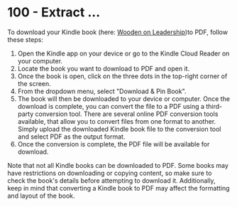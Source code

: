 # 100 - Extract ...

To download your Kindle book (here: [Wooden on Leadership](https://www.amazon.com/Wooden-Leadership-Create-Winning-Organization/dp/0071453393/ref=sr_1_1?crid=2T78KXOP84OH2&dib=eyJ2IjoiMSJ9.zyuFMcwayP6mH8IqMxIzRmGpDUMboSZu9jE1OUteywE-liYe6ajIY1iwrV-lRMXq56z4Gvq3XgfnRb3DW0Zr-9USajf6cLt1eSupPzdO9BIm64bu_gvHe9DQePrXd8m73FUg6M9vXAtXg1UeePsBVcUA_LTu5nfA7Ybz-KAKk5rl4NXdBb48HqNKobwIekGel_Ji1NUINhKvGuf_2X-fBsoIi_pGPRSMxpG7bHmHPfg.3w7uRK8QNv8PbDn0O_7RxXBnT_b5JoNBR0n2sY_CU8I&dib_tag=se&keywords=Wooden+on+Leadership&qid=1733563439&sprefix=wooden+on+leadership%2Caps%2C294&sr=8-1))to PDF, follow these steps:

1. Open the Kindle app on your device or go to the Kindle Cloud Reader on your computer.
2. Locate the book you want to download to PDF and open it.
3. Once the book is open, click on the three dots in the top-right corner of the screen.
4. From the dropdown menu, select "Download & Pin Book".
5. The book will then be downloaded to your device or computer. Once the download is complete, you can convert the file to a PDF using a third-party conversion tool.
There are several online PDF conversion tools available, that allow you to convert files from one format to another. Simply upload the downloaded Kindle book file to the conversion tool and select PDF as the output format.
6. Once the conversion is complete, the PDF file will be available for download.

Note that not all Kindle books can be downloaded to PDF. Some books may have restrictions on downloading or copying content, so make sure to check the book's details before attempting to download it. Additionally, keep in mind that converting a Kindle book to PDF may affect the formatting and layout of the book.
